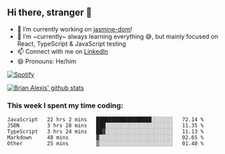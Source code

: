 ## Hi there, stranger 👋

- 🔭 I’m currently working on [jasmine-dom](https://github.com/testing-library/jasmine-dom)!
- 🌱 I’m ~currently~ always learning everything 😅, but mainly focused on React, TypeScript & JavaScript testing
- 📫 Connect with me on [LinkedIn](https://www.linkedin.com/in/brian-alexis/)
- 😄 Pronouns: He/him

[![Spotify](https://novatorem-nine-beige.vercel.app/api/spotify)](https://open.spotify.com/user/21ttbyunhf56rp6soqidgfk2q)

[![Brian Alexis' github stats](https://github-readme-stats-sepia-two.vercel.app/api?username=brrianalexis&show_icons=true&hide_border=true?count_private=true)](https://github.com/brrianalexis/github-readme-stats)

### This week I spent my time coding:
<!--START_SECTION:waka-->
```text
JavaScript   22 hrs 2 mins   ██████████████████░░░░░░░   72.14 % 
JSON         3 hrs 28 mins   ███░░░░░░░░░░░░░░░░░░░░░░   11.35 % 
TypeScript   3 hrs 24 mins   ██▓░░░░░░░░░░░░░░░░░░░░░░   11.13 % 
Markdown     48 mins         ▓░░░░░░░░░░░░░░░░░░░░░░░░   02.65 % 
Other        25 mins         ▒░░░░░░░░░░░░░░░░░░░░░░░░   01.40 % 
```
<!--END_SECTION:waka-->
